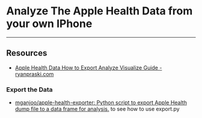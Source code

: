 # Analyze The Apple Health Data from your own IPhone

---

## Resources

- [Apple Health Data How to Export Analyze Visualize Guide \- ryanpraski\.com](http://www.ryanpraski.com/apple-health-data-how-to-export-analyze-visualize-guide/)

### Export the Data 
- [mganjoo/apple\-health\-exporter: Python script to export Apple Health dump file to a data frame for analysis\.](https://github.com/mganjoo/apple-health-exporter) to see how to use export.py
